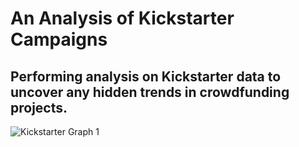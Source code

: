 # An Analysis of Kickstarter Campaigns 
## Performing analysis on Kickstarter data to uncover any hidden trends in crowdfunding projects. 


![Kickstarter Graph 1](https://user-images.githubusercontent.com/94096530/141539363-311e5821-e7bd-4eca-9cee-6868f2ece8ac.png)
